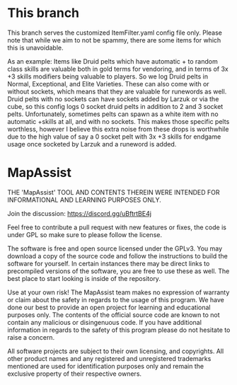 # This branch


This branch serves the customized ItemFilter.yaml config file only. Please note that while we aim to not be spammy, there are some items for which this is unavoidable.

As an example: Items like Druid pelts which have automatic + to random class skills are valuable both in gold terms for vendoring, and in terms of 3x +3 skills modifiers being valuable to players. So we log Druid pelts in Normal, Exceptional, and Elite Varieties. These can also come with or without sockets, which means that they are valuable for runewords as well. Druid pelts with no sockets can have sockets added by Larzuk or via the cube, so this config logs 0 socket druid pelts in addition to 2 and 3 socket pelts. Unfortunately, sometimes pelts can spawn as a white item with no automatic +skills at all, and with no sockets. This makes those specific pelts worthless, however I believe this extra noise from these drops is worthwhile due to the high value of say a 0 socket pelt with 3x +3 skills for endgame usage once socketed by Larzuk and a runeword is added.



# MapAssist


THE 'MapAssist' TOOL AND CONTENTS THEREIN WERE INTENDED FOR INFORMATIONAL AND LEARNING PURPOSES ONLY.

Join the discussion: https://discord.gg/uBftrtBE4j

Feel free to contribute a pull request with new features or fixes, the code is under GPL so make sure to please follow the license.

The software is free and open source licensed under the GPLv3. You may download a copy of the source code and follow the instructions to build the software for yourself. In certain instances there may be direct links to precompiled versions of the software, you are free to use these as well. The best place to start looking is inside of the repository.

Use at your own risk! The MapAssist team makes no expression of warranty or claim about the safety in regards to the usage of this program. We have done our best to provide an open project for learning and educational purposes only. The contents of the official source code are known to not contain any malicious or disingenuous code. If you have additional information in regards to the safety of this program please do not hesitate to raise a concern.

All software projects are subject to their own licensing, and copyrights. All other product names and any registered and unregistered trademarks mentioned are used for identification purposes only and remain the exclusive property of their respective owners.
